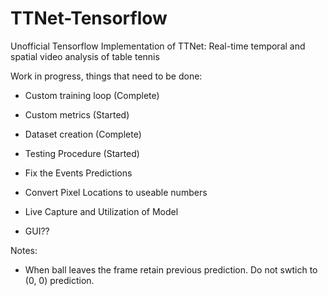 # TTNet-Tensorflow
Unofficial Tensorflow Implementation of TTNet: Real-time temporal and spatial video analysis of table tennis

Work in progress, things that need to be done:
- Custom training loop (Complete)
- Custom metrics (Started)
- Dataset creation (Complete)

- Testing Procedure (Started)
- Fix the Events Predictions
- Convert Pixel Locations to useable numbers
- Live Capture and Utilization of Model
- GUI??

Notes:
- When ball leaves the frame retain previous prediction. Do not swtich to (0, 0) prediction.